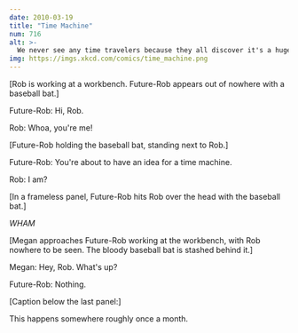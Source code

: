 ```yaml
---
date: 2010-03-19
title: "Time Machine"
num: 716
alt: >-
  We never see any time travelers because they all discover it's a huge mistake. This is also why your friend at the lab suddenly looked a year older recently.
img: https://imgs.xkcd.com/comics/time_machine.png
---
```

[Rob is working at a workbench. Future-Rob appears out of nowhere with a baseball bat.]

Future-Rob: Hi, Rob.

Rob: Whoa, you're me!

[Future-Rob holding the baseball bat, standing next to Rob.]

Future-Rob: You're about to have an idea for a time machine.

Rob: I am?

[In a frameless panel, Future-Rob hits Rob over the head with the baseball bat.]

*WHAM*

[Megan approaches Future-Rob working at the workbench, with Rob nowhere to be seen. The bloody baseball bat is stashed behind it.]

Megan: Hey, Rob. What's up?

Future-Rob: Nothing.

[Caption below the last panel:]

This happens somewhere roughly once a month.